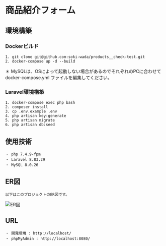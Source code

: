 # 商品紹介フォーム

## 環境構築
### Dockerビルド
    1. git clone git@github.com:soki-wada/products__check-test.git
    2. docker-compose up -d --build

  ＊ MySQLは、OSによって起動しない場合があるのでそれぞれのPCに合わせて docker-compose.yml ファイルを編集してください。

### Laravel環境構築
    1. docker-compose exec php bash
    2. composer install
    3. cp .env.example .env
    4. php artisan key:generate
    5. php artisan migrate
    6. php artisan db:seed

## 使用技術
    ・ php 7.4.9-fpm
    ・ Laravel 8.83.29
    ・ MySQL 8.0.26

## ER図
    以下はこのプロジェクトのER図です。

![ER図](https://github.com:soki-wada/products__check-test/blob/main/test.png?raw=true)

## URL
    ・ 開発環境 : http://localhost/
    ・ phpMyAdmin : http://localhost:8080/
